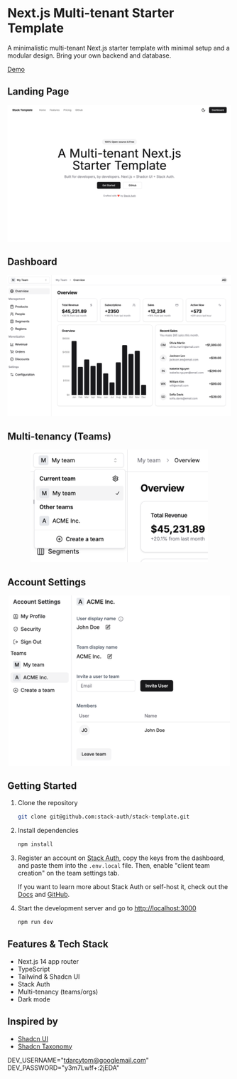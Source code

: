 # Next.js Multi-tenant Starter Template

A minimalistic multi-tenant Next.js starter template with minimal setup and a modular design. Bring your own backend and database.

[Demo](https://stack-template.vercel.app/)

## Landing Page

<div align="center">
<img src="./assets/landing-page.png" alt="Teams" width="600"/>
</div>

## Dashboard

<div align="center">
<img src="./assets/dashboard-overview.png" alt="Teams" width="600"/>
</div>

## Multi-tenancy (Teams)

<div align="center">
<img src="./assets/team-switcher.png" alt="Teams" width="400"/>
</div>

## Account Settings

<div align="center">
<img src="./assets/account-settings.png" alt="Teams" width="500"/>
</div>

## Getting Started

1. Clone the repository

    ```bash
    git clone git@github.com:stack-auth/stack-template.git
    ```

2. Install dependencies

    ```bash
    npm install
    ```

3. Register an account on [Stack Auth](https://stack-auth.com), copy the keys from the dashboard, and paste them into the `.env.local` file. Then, enable "client team creation" on the team settings tab.

    If you want to learn more about Stack Auth or self-host it, check out the [Docs](https://docs.stack-auth.com) and [GitHub](https://github.com/stack-auth/stack).

4. Start the development server and go to [http://localhost:3000](http://localhost:3000)

    ```bash
    npm run dev
    ```

## Features & Tech Stack

- Next.js 14 app router
- TypeScript
- Tailwind & Shadcn UI
- Stack Auth
- Multi-tenancy (teams/orgs)
- Dark mode

## Inspired by

- [Shadcn UI](https://github.com/shadcn-ui/ui)
- [Shadcn Taxonomy](https://github.com/shadcn-ui/taxonomy)

DEV_USERNAME="tdarcytom@googlemail.com"
DEV_PASSWORD="y3m7Lw!f+:2jEDA"
